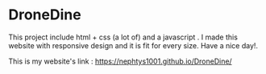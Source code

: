 # DroneDine

This project include html + css (a lot of) and a javascript . I made this website with responsive design and it is fit for every size. Have a nice day!.


This is my website's link : https://nephtys1001.github.io/DroneDine/



